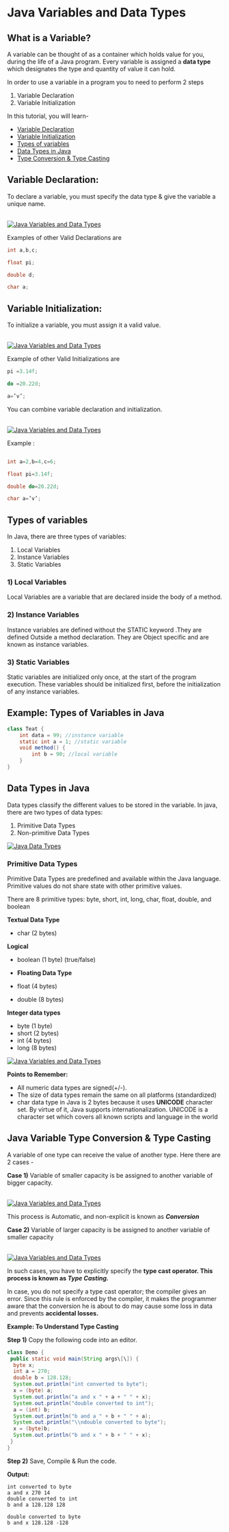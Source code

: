 Java Variables and Data Types 
==========================================


What is a Variable?
-------------------

A variable can be thought of as a container which holds value for you, during the life of a Java program. Every variable is assigned a **data type** which designates the type and quantity of value it can hold.

In order to use a variable in a program you to need to perform 2 steps

1.  Variable Declaration
2.  Variable Initialization

In this tutorial, you will learn-

*   [Variable Declaration](#4)
*   [Variable Initialization](#5)
*   [Types of variables](#7)
*   [Data Types in Java](#2)
*   [Type Conversion & Type Casting](#6)

Variable Declaration:
---------------------

To declare a variable, you must specify the data type & give the variable a unique name.  
 

[![Java Variables and Data Types](https://www.guru99.com/images/uploads/2012/07/VriableTypeNameDeclaration.jpg "Java Variables and Data Types")](https://www.guru99.com/images/uploads/2012/07/VriableTypeNameDeclaration.jpg)

Examples of other Valid Declarations are
```java
int a,b,c;

float pi;

double d;

char a;
```
Variable Initialization:
------------------------

To initialize a variable, you must assign it a valid value.  
 

[![Java Variables and Data Types](https://www.guru99.com/images/uploads/2012/07/java-varibale-initialization.jpg "Java Variables and Data Types")](https://www.guru99.com/images/uploads/2012/07/java-varibale-initialization.jpg)

Example of other Valid Initializations are
```java
pi =3.14f;

do =20.22d;

a=’v’;
```
You can combine variable declaration and initialization.  
 

[![Java Variables and Data Types](https://www.guru99.com/images/uploads/2012/07/intialization__declaration.jpg "Java Variables and Data Types")](https://www.guru99.com/images/uploads/2012/07/intialization__declaration.jpg)

Example :
```java

int a=2,b=4,c=6;

float pi=3.14f;

double do=20.22d;

char a=’v’;
```
Types of variables
------------------

In Java, there are three types of variables:

1.  Local Variables
2.  Instance Variables
3.  Static Variables

### 1) Local Variables

Local Variables are a variable that are declared inside the body of a method.

### 2) Instance Variables

Instance variables are defined without the STATIC keyword .They are defined Outside a method declaration. They are Object specific and are known as instance variables.


### 3) Static Variables

Static variables are initialized only once, at the start of the program execution. These variables should be initialized first, before the initialization of any instance variables.

Example: Types of Variables in Java
-----------------------------------
```java
class Teat {
    int data = 99; //instance variable  
    static int a = 1; //static variable  
    void method() {
        int b = 90; //local variable  
    }
}
```
Data Types in Java
------------------

Data types classify the different values to be stored in the variable. In java, there are two types of data types:

1.  Primitive Data Types
2.  Non-primitive Data Types

[![Java Data Types](https://www.guru99.com/images/java/DataTypes.png "Java Data Types")](https://www.guru99.com/images/java/DataTypes.png)

### Primitive Data Types

Primitive Data Types are predefined and available within the Java language. Primitive values do not share state with other primitive values.

There are 8 primitive types: byte, short, int, long, char, float, double, and boolean 

**Textual Data Type**

* char (2 bytes)

**Logical**

* boolean (1 byte) (true/false)
* **Floating Data Type**

* float (4 bytes)

* double (8 bytes)

**Integer data types**

* byte (1 byte)
* short (2 bytes)
* int (4 bytes)
* long (8 bytes)

[![Java Variables and Data Types](https://www.guru99.com/images/uploads/2012/07/java-varaibles.jpg "Java Variables and Data Types")](https://www.guru99.com/images/uploads/2012/07/java-varaibles.jpg)



**Points to Remember:**

*   All numeric data types are signed(+/-).
*   The size of data types remain the same on all platforms (standardized)
*   char data type in Java is 2 bytes because it uses **UNICODE** character set. By virtue of it, Java supports internationalization. UNICODE is a character set which covers all known scripts and language in the world

Java Variable Type Conversion & Type Casting
--------------------------------------------

A variable of one type can receive the value of another type. Here there are 2 cases -  

**Case 1)** Variable of smaller capacity is be assigned to another variable of bigger capacity.  
 

[![Java Variables and Data Types](https://www.guru99.com/images/uploads/2012/07/java-type-conversion.jpg "Java Variables and Data Types")](https://www.guru99.com/images/uploads/2012/07/java-type-conversion.jpg)

This process is Automatic, and non-explicit is known as **_Conversion_**  

**Case 2)** Variable of larger capacity is be assigned to another variable of smaller capacity  
 

[![Java Variables and Data Types](https://www.guru99.com/images/uploads/2012/07/java-type-cast-operator.jpg "Java Variables and Data Types")](https://www.guru99.com/images/uploads/2012/07/java-type-cast-operator.jpg)

In such cases, you have to explicitly specify the **type cast operator. This process is known as _Type Casting._**  
  
In case, you do not specify a type cast operator; the compiler gives an error. Since this rule is enforced by the compiler, it makes the programmer aware that the conversion he is about to do may cause some loss in data and prevents **accidental losses.**  
  
**Example: To Understand Type Casting**  
  
**Step 1)** Copy the following code into an editor.
```java
class Demo {
 public static void main(String args\[\]) {
  byte x;
  int a = 270;
  double b = 128.128;
  System.out.println("int converted to byte");
  x = (byte) a;
  System.out.println("a and x " + a + " " + x);
  System.out.println("double converted to int");
  a = (int) b;
  System.out.println("b and a " + b + " " + a);
  System.out.println("\\ndouble converted to byte");
  x = (byte)b;
  System.out.println("b and x " + b + " " + x);
 }
}
```
**Step 2)** Save, Compile & Run the code.  

**Output:**
```
int converted to byte
a and x 270 14
double converted to int
b and a 128.128 128

double converted to byte
b and x 128.128 -128
```

